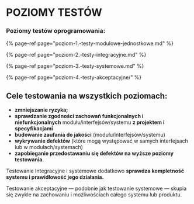 # POZIOMY TESTÓW

###  Poziomy testów oprogramowania:

{% page-ref page="poziom-1.-testy-modulowe-jednostkowe.md" %}

{% page-ref page="poziom-2.-testy-integracyjne.md" %}

{% page-ref page="poziom-3.-testy-systemowe.md" %}

{% page-ref page="poziom-4.-testy-akceptacyjne/" %}

## Cele testowania na wszystkich poziomach:

* **zmniejszanie ryzyka;**
* **sprawdzanie zgodności zachowań funkcjonalnych i niefunkcjonalnych** modułu/interfejsów/systemu **z projektem i specyfikacjami**
* **budowanie zaufania do jakości** \(modułu/interfejsów/systemu\)
* **wykrywanie defektów** \(które mogą występować w samych interfejsach lub w modułach/systemach\)
* **zapobieganie przedostawaniu się defektów na wyższe poziomy testowania**.

Testowanie Integracyjne i systemowe dodatkowo **sprawdza kompletność systemu i prawidłowość jego działania.**

Testowanie akceptacyjne — podobnie jak testowanie systemowe — skupia się zwykle na zachowaniu i możliwościach całego systemu lub produktu.

